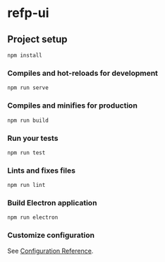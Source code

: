 # refp-ui

## Project setup
```
npm install
```

### Compiles and hot-reloads for development
```
npm run serve
```

### Compiles and minifies for production
```
npm run build
```

### Run your tests
```
npm run test
```

### Lints and fixes files
```
npm run lint
```

### Build Electron application
```
npm run electron
```

### Customize configuration
See [Configuration Reference](https://cli.vuejs.org/config/).
